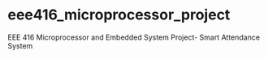 # eee416_microprocessor_project
EEE 416 Microprocessor and Embedded System Project- Smart Attendance System

